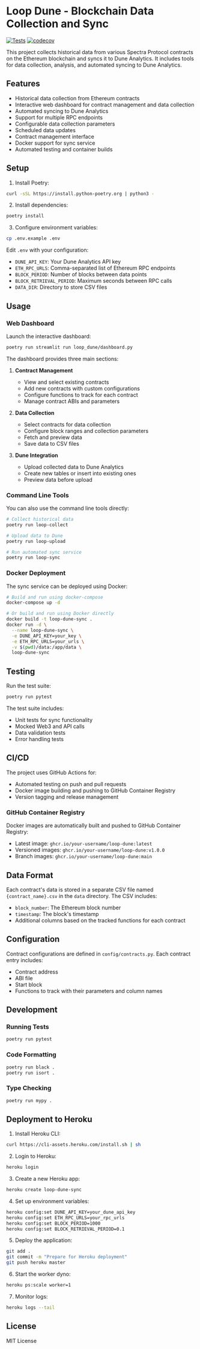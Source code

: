 # Loop Dune - Blockchain Data Collection and Sync

[![Tests](https://github.com/wardn/loop-dune/actions/workflows/test.yml/badge.svg)](https://github.com/wardn/loop-dune/actions/workflows/test.yml)
[![codecov](https://codecov.io/github/guilyx/loop-dune/graph/badge.svg?token=OQ8VG86ZTN)](https://codecov.io/github/guilyx/loop-dune)

This project collects historical data from various Spectra Protocol contracts on the Ethereum blockchain and syncs it to Dune Analytics. It includes tools for data collection, analysis, and automated syncing to Dune Analytics.

## Features

- Historical data collection from Ethereum contracts
- Interactive web dashboard for contract management and data collection
- Automated syncing to Dune Analytics
- Support for multiple RPC endpoints
- Configurable data collection parameters
- Scheduled data updates
- Contract management interface
- Docker support for sync service
- Automated testing and container builds

## Setup

1. Install Poetry:
```bash
curl -sSL https://install.python-poetry.org | python3 -
```

2. Install dependencies:
```bash
poetry install
```

3. Configure environment variables:
```bash
cp .env.example .env
```
Edit `.env` with your configuration:
- `DUNE_API_KEY`: Your Dune Analytics API key
- `ETH_RPC_URLS`: Comma-separated list of Ethereum RPC endpoints
- `BLOCK_PERIOD`: Number of blocks between data points
- `BLOCK_RETRIEVAL_PERIOD`: Maximum seconds between RPC calls
- `DATA_DIR`: Directory to store CSV files

## Usage

### Web Dashboard
Launch the interactive dashboard:
```bash
poetry run streamlit run loop_dune/dashboard.py
```

The dashboard provides three main sections:

1. **Contract Management**
   - View and select existing contracts
   - Add new contracts with custom configurations
   - Configure functions to track for each contract
   - Manage contract ABIs and parameters

2. **Data Collection**
   - Select contracts for data collection
   - Configure block ranges and collection parameters
   - Fetch and preview data
   - Save data to CSV files

3. **Dune Integration**
   - Upload collected data to Dune Analytics
   - Create new tables or insert into existing ones
   - Preview data before upload

### Command Line Tools

You can also use the command line tools directly:

```bash
# Collect historical data
poetry run loop-collect

# Upload data to Dune
poetry run loop-upload

# Run automated sync service
poetry run loop-sync
```

### Docker Deployment

The sync service can be deployed using Docker:

```bash
# Build and run using docker-compose
docker-compose up -d

# Or build and run using Docker directly
docker build -t loop-dune-sync .
docker run -d \
  --name loop-dune-sync \
  -e DUNE_API_KEY=your_key \
  -e ETH_RPC_URLS=your_urls \
  -v $(pwd)/data:/app/data \
  loop-dune-sync
```

## Testing

Run the test suite:
```bash
poetry run pytest
```

The test suite includes:
- Unit tests for sync functionality
- Mocked Web3 and API calls
- Data validation tests
- Error handling tests

## CI/CD

The project uses GitHub Actions for:
- Automated testing on push and pull requests
- Docker image building and pushing to GitHub Container Registry
- Version tagging and release management

### GitHub Container Registry

Docker images are automatically built and pushed to GitHub Container Registry:
- Latest image: `ghcr.io/your-username/loop-dune:latest`
- Versioned images: `ghcr.io/your-username/loop-dune:v1.0.0`
- Branch images: `ghcr.io/your-username/loop-dune:main`

## Data Format

Each contract's data is stored in a separate CSV file named `{contract_name}.csv` in the `data` directory. The CSV includes:
- `block_number`: The Ethereum block number
- `timestamp`: The block's timestamp
- Additional columns based on the tracked functions for each contract

## Configuration

Contract configurations are defined in `config/contracts.py`. Each contract entry includes:
- Contract address
- ABI file
- Start block
- Functions to track with their parameters and column names

## Development

### Running Tests
```bash
poetry run pytest
```

### Code Formatting
```bash
poetry run black .
poetry run isort .
```

### Type Checking
```bash
poetry run mypy .
```

## Deployment to Heroku

1. Install Heroku CLI:
```bash
curl https://cli-assets.heroku.com/install.sh | sh
```

2. Login to Heroku:
```bash
heroku login
```

3. Create a new Heroku app:
```bash
heroku create loop-dune-sync
```

4. Set up environment variables:
```bash
heroku config:set DUNE_API_KEY=your_dune_api_key
heroku config:set ETH_RPC_URLS=your_rpc_urls
heroku config:set BLOCK_PERIOD=1000
heroku config:set BLOCK_RETRIEVAL_PERIOD=0.1
```

5. Deploy the application:
```bash
git add .
git commit -m "Prepare for Heroku deployment"
git push heroku master
```

6. Start the worker dyno:
```bash
heroku ps:scale worker=1
```

7. Monitor logs:
```bash
heroku logs --tail
```

## License

MIT License